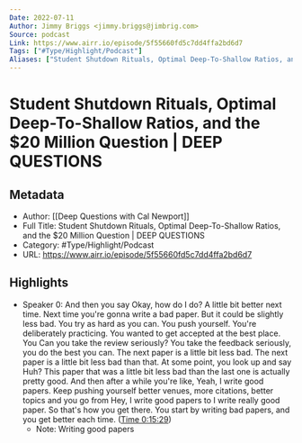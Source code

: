 ```yaml
---
Date: 2022-07-11
Author: Jimmy Briggs <jimmy.briggs@jimbrig.com>
Source: podcast
Link: https://www.airr.io/episode/5f55660fd5c7dd4ffa2bd6d7
Tags: ["#Type/Highlight/Podcast"]
Aliases: ["Student Shutdown Rituals, Optimal Deep-To-Shallow Ratios, and the $20 Million Question | DEEP QUESTIONS", "Student Shutdown Rituals, Optimal Deep-To-Shallow Ratios, and the $20 Million Question | DEEP QUESTIONS"]
---
```

# Student Shutdown Rituals, Optimal Deep-To-Shallow Ratios, and the $20 Million Question | DEEP QUESTIONS

## Metadata
- Author: [[Deep Questions with Cal Newport]]
- Full Title: Student Shutdown Rituals, Optimal Deep-To-Shallow Ratios, and the $20 Million Question | DEEP QUESTIONS
- Category: #Type/Highlight/Podcast
- URL: https://www.airr.io/episode/5f55660fd5c7dd4ffa2bd6d7

## Highlights
- Speaker 0: And then you say Okay, how do I do? A little bit better next time. Next time you're gonna write a bad paper. But it could be slightly less bad. You try as hard as you can. You push yourself. You're deliberately practicing. You wanted to get accepted at the best place. You Can you take the review seriously? You take the feedback seriously, you do the best you can. The next paper is a little bit less bad. The next paper is a little bit less bad than that. At some point, you look up and say Huh? This paper that was a little bit less bad than the last one is actually pretty good. And then after a while you're like, Yeah, I write good papers. Keep pushing yourself better venues, more citations, better topics and you go from Hey, I write good papers to I write really good paper. So that's how you get there. You start by writing bad papers, and you get better each time. ([Time 0:15:29](https://www.airr.io/quote/5fc53237bb807d709030a582))
    - Note: Writing good papers
